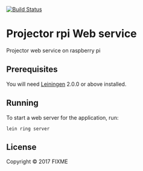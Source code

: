 [![Build Status](https://travis-ci.org/ieer/projector-rpi-web-service.svg?branch=master)](https://travis-ci.org/ieer/projector-rpi-web-service)

# Projector rpi Web service

Projector web service on raspberry pi

## Prerequisites

You will need [Leiningen][] 2.0.0 or above installed.

[leiningen]: https://github.com/technomancy/leiningen

## Running

To start a web server for the application, run:

    lein ring server

## License

Copyright © 2017 FIXME
